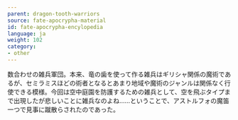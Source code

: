 ```yaml
---
parent: dragon-tooth-warriors
source: fate-apocrypha-material
id: fate-apocrypha-encylopedia
language: ja
weight: 102
category:
- other
---
```


数合わせの雑兵軍団。本来、竜の歯を使って作る雑兵はギリシャ関係の魔術であるが、セミラミスほどの術者となるとあまり地域や魔術のジャンルは関係なく行使できる模様。今回は空中庭園を防護するための雑兵として、空を飛ぶタイプまで出現したが悲しいことに雑兵なのよね……ということで、アストルフォの魔笛一つで見事に蹴散らされたのであった。
